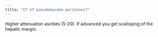 ```yaml
---
title: "CT of pseudomyxoma peritonei?"
---
```

Higher attenuation ascities (5-20). If advanced you get scalloping of the hepatic margin.

